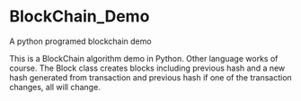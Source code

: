 # BlockChain_Demo
A python programed blockchain demo

This is a BlockChain algorithm demo in Python. Other language works of course. 
The Block class creates blocks including previous hash and a new hash generated from transaction and previous hash
if one of the transaction changes, all will change. 
